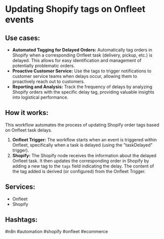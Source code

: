 # Updating Shopify tags on Onfleet events

## Use cases:

*   **Automated Tagging for Delayed Orders:** Automatically tag orders in Shopify when a corresponding Onfleet task (delivery, pickup, etc.) is delayed. This allows for easy identification and management of potentially problematic orders.
*   **Proactive Customer Service:** Use the tags to trigger notifications to customer service teams when delays occur, allowing them to proactively reach out to customers.
*   **Reporting and Analysis:** Track the frequency of delays by analyzing Shopify orders with the specific delay tag, providing valuable insights into logistical performance.

## How it works:

This workflow automates the process of updating Shopify order tags based on Onfleet task delays.

1.  **Onfleet Trigger:** The workflow starts when an event is triggered within Onfleet, specifically when a task is delayed (using the "taskDelayed" trigger).
2.  **Shopify:** The Shopify node receives the information about the delayed Onfleet task. It then updates the corresponding order in Shopify by adding a new tag to the `tags` field indicating the delay. The content of the tag added is derived (or configured) from the Onfleet Trigger.

## Services:

*   Onfleet
*   Shopify

## Hashtags:

#n8n #automation #shopify #onfleet #ecommerce
